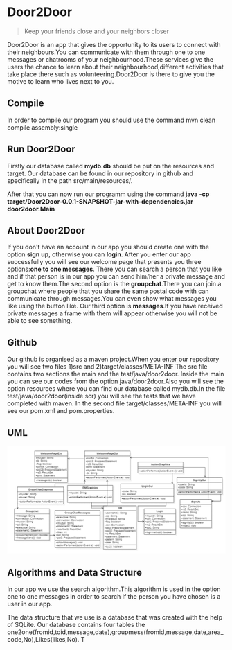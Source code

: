 # Door2Door
> Keep your friends close and your neighbors closer

Door2Door is an app that gives the opportunity to its users to connect with their neighbours.You can communicate with them
through one to one messages or chatrooms of your neighbourhood.These services give the users the chance to learn about their 
neighbourhood,different activities that take place there such as volunteering.Door2Door is there to give you the motive to learn 
who lives next to you.


## Compile
In order to compile our program you should use the command mvn clean compile assembly:single

## Run Door2Door
Firstly our database called **mydb.db** should be put on the resources and target.
Our database can be found in our repository in github and specifically in the path src/main/resources/.

After that you can now run our programm using the command **java -cp target/Door2Door-0.0.1-SNAPSHOT-jar-with-dependencies.jar door2door.Main**

## About Door2Door
If you don't have an account in our app you should create one with the option **sign up**, otherwise you can **login**.
After you enter our app successfully you will see our welcome page that presents you three options:**one to one messages**.
There you can search a person that you like and if that person is in our app you can send him/her a private message 
and get to know them.The second option is the **groupchat**.There you can join a groupchat where people that you share
the same postal code with can communicate through messages.You can even show what messages you like using the button like.
Our third option is **messages**.If you have received private messages a frame with them will appear otherwise you will not be able to see something.

## Github
Our github is organised as a maven project.When you enter our repository you will see two files 1)src and 2)target/classes/META-INF
The src file contains two sections the main and the test/java/door2door. Inside the main you can see our codes from the option 
java/door2door.Also you will see the option resources where you can find our database called mydb.db.In the file test/java/door2door(inside scr) you will see the tests that we have completed with maven. In the second file target/classes/META-INF you will see our pom.xml and pom.properties.

## UML
![UML diagramm](https://github.com/ElenaSkep/Dream-Team/blob/main/uml.png)

## Algorithms and Data Structure
In our app we use the search algorithm.This algorithm is used in the option one to one messages in order to search 
if the person you have chosen is a user in our app.

The data structure that we use is a database that was created with the help of SQLite.
Our database contains four tables the one2one(fromid,toid,message,date),groupmess(fromid,message,date,area_code,No),Likes(likes,No). T



